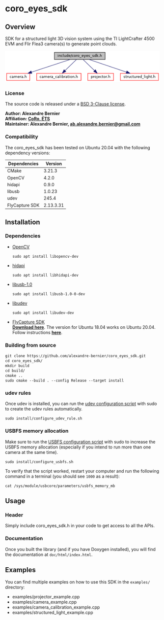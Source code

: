 # coro_eyes_sdk

## Overview

SDK for a structured light 3D vision system using the TI LightCrafter 4500 EVM and Flir Flea3 camera(s) to generate point clouds.

![](doc/coro__eyes__sdk_8h__incl.png)

### License

The source code is released under a [BSD 3-Clause license](coro_eyes_sdk/LICENSE).

<b>Author: Alexandre Bernier<br />
Affiliation: [CoRo, ÉTS](http://en.etsmtl.ca/unites-de-recherche/coro/accueil?lang=en-CA)<br />
Maintainer: Alexandre Bernier, ab.alexandre.bernier@gmail.com</b>

### Compatibility

The coro_eyes_sdk has been tested on Ubuntu 20.04 with the following dependency versions:

| Dependencies | Version |
| --- | --- |
| CMake | 3.21.3 |
| OpenCV | 4.2.0 |
| hidapi | 0.9.0 |
| libusb | 1.0.23 |
| udev | 245.4 |
| FlyCapture SDK | 2.13.3.31 |

## Installation

### Dependencies
- [OpenCV](https://opencv.org/)

      sudo apt install libopencv-dev

- [hidapi](https://github.com/libusb/hidapi)

      sudo apt install libhidapi-dev

- [libusb-1.0](https://libusb.info/)

      sudo apt install libusb-1.0-0-dev

- [libudev](https://manpages.debian.org/testing/libudev-dev/libudev.3.en.html)

      sudo apt install libudev-dev
    
- [FlyCapture SDK](https://www.flir.ca/products/flycapture-sdk/)<br />
    [<b>Download here</b>](https://flir.app.boxcn.net/v/Flycapture2SDK/folder/72274730742).
    The version for Ubuntu 18.04 works on Ubuntu 20.04.<br />
    Follow instructions [<b>here</b>](https://www.flir.ca/support-center/iis/machine-vision/application-note/getting-started-with-flycapture-2.x-and-linux/).           

### Building from source

    git clone https://github.com/alexandre-bernier/coro_eyes_sdk.git
    cd coro_eyes_sdk/
    mkdir build
    cd build/
    cmake ..
    sudo cmake --build . --config Release --target install
    
### udev rules

Once udev is installed, you can run the [udev configuration script](install/configure_udev_rule.sh) with sudo to create the udev rules automatically.

    sudo install/configure_udev_rule.sh
    
### USBFS memory allocation

Make sure to run the [USBFS configuration script](install/configure_usbfs.sh) with sudo to increase the USBFS memory allocation (especially if you intend to run more than one camera at the same time).

    sudo install/configure_usbfs.sh
    
To verify that the script worked, restart your computer and run the following command in a terminal (you should see `1000` as a result):

    cat /sys/module/usbcore/parameters/usbfs_memory_mb

## Usage

### Header

Simply include coro_eyes_sdk.h in your code to get access to all the APIs.

### Documentation

Once you built the library (and if you have Doxygen installed), you will find the documentation at `doc/html/index.html`.

## Examples

You can find multiple examples on how to use this SDK in the `examples/` directory:

- examples/projector_example.cpp
- examples/camera_example.cpp
- examples/camera_calibration_example.cpp
- examples/structured_light_example.cpp

